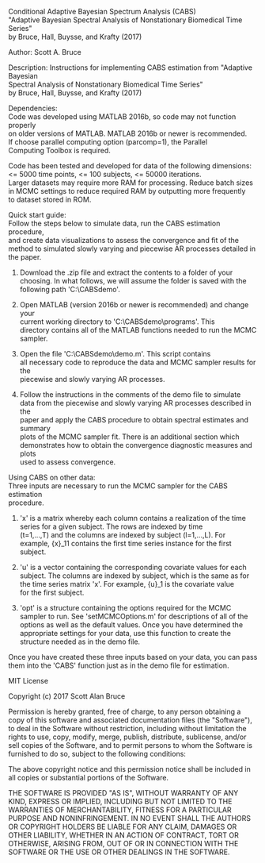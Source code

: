 Conditional Adaptive Bayesian Spectrum Analysis (CABS)  
"Adaptive Bayesian Spectral Analysis of Nonstationary Biomedical Time Series"  
by Bruce, Hall, Buysse, and Krafty (2017)  
  
Author: Scott A. Bruce  
  
Description:
Instructions for implementing CABS estimation from "Adaptive Bayesian  
Spectral Analysis of Nonstationary Biomedical Time Series"  
by Bruce, Hall, Buysse, and Krafty (2017)  
  
Dependencies:  
Code was developed using MATLAB 2016b, so code may not function properly  
on older versions of MATLAB.  MATLAB 2016b or newer is recommended.  
If choose parallel computing option (parcomp=1), the Parallel   
Computing Toolbox is required.  
  
Code has been tested and developed for data of the following dimensions:  
<= 5000 time points, <= 100 subjects, <= 50000 iterations.  
Larger datasets may require more RAM for processing.  Reduce batch sizes  
in MCMC settings to reduce required RAM by outputting more frequently  
to dataset stored in ROM.    
      
Quick start guide:  
Follow the steps below to simulate data, run the CABS estimation procedure,  
and create data visualizations to assess the convergence and fit of the   
method to simulated slowly varying and piecewise AR processes detailed in   
the paper.  
  
1) Download the .zip file and extract the contents to a folder of your  
choosing.  In what follows, we will assume the folder is saved with the   
following path 'C:\CABSdemo'.  
  
2) Open MATLAB (version 2016b or newer is recommended) and change your   
current working directory to 'C:\CABSdemo\programs'.  This   
directory contains all of the MATLAB functions needed to run the MCMC sampler.  
  
3) Open the file 'C:\CABSdemo\demo.m'.  This script contains   
all necessary code to reproduce the data and MCMC sampler results for the   
piecewise and slowly varying AR processes.   

4) Follow the instructions in the comments of the demo file to simulate  
data from the piecewise and slowly varying AR processes described in the  
paper and apply the CABS procedure to obtain spectral estimates and summary  
plots of the MCMC sampler fit. There is an additional section which   
demonstrates how to obtain the convergence diagnostic measures and plots   
used to assess convergence.  
  
Using CABS on other data:  
Three inputs are necessary to run the MCMC sampler for the CABS estimation  
procedure.  
  
1) 'x' is a matrix whereby each column contains a realization of the time  
series for a given subject.  The rows are indexed by time   
(t=1,...,T) and the columns are indexed by subject (l=1,...,L).  For   
example, {x}_11 contains the first time series instance for the first   
subject.    
  
2) 'u' is a vector containing the corresponding covariate values for each  
subject.  The columns are indexed by subject, which is the same as for  
the time series matrix 'x'.  For example, {u}_1 is the covariate value  
for the first subject.  
  
3) 'opt' is a structure containing the options required for the MCMC   
sampler to run.  See 'setMCMCOptions.m' for descriptions of all of the  
options as well as the default values.  Once you have determined the  
appropriate settings for your data, use this function to create the  
structure needed as in the demo file.  
  
Once you have created these three inputs based on your data, you can pass  
them into the 'CABS' function just as in the demo file for estimation.  
    
MIT License  

Copyright (c) 2017 Scott Alan Bruce

Permission is hereby granted, free of charge, to any person obtaining a copy
of this software and associated documentation files (the "Software"), to deal
in the Software without restriction, including without limitation the rights
to use, copy, modify, merge, publish, distribute, sublicense, and/or sell
copies of the Software, and to permit persons to whom the Software is
furnished to do so, subject to the following conditions:

The above copyright notice and this permission notice shall be included in all
copies or substantial portions of the Software.

THE SOFTWARE IS PROVIDED "AS IS", WITHOUT WARRANTY OF ANY KIND, EXPRESS OR
IMPLIED, INCLUDING BUT NOT LIMITED TO THE WARRANTIES OF MERCHANTABILITY,
FITNESS FOR A PARTICULAR PURPOSE AND NONINFRINGEMENT. IN NO EVENT SHALL THE
AUTHORS OR COPYRIGHT HOLDERS BE LIABLE FOR ANY CLAIM, DAMAGES OR OTHER
LIABILITY, WHETHER IN AN ACTION OF CONTRACT, TORT OR OTHERWISE, ARISING FROM,
OUT OF OR IN CONNECTION WITH THE SOFTWARE OR THE USE OR OTHER DEALINGS IN THE
SOFTWARE.  
